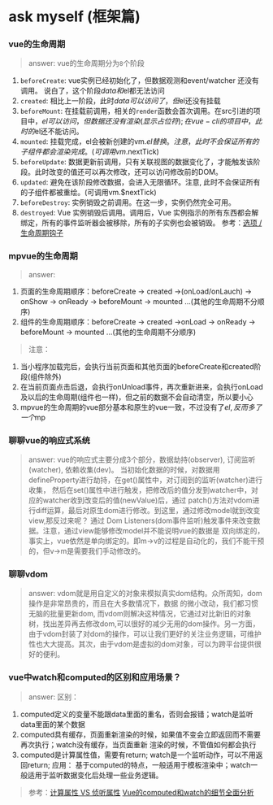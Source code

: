 # ask myself (框架篇)

### vue的生命周期
> answer: vue的生命周期分为`8`个阶段
1. `beforeCreate`: vue实例已经初始化了，但数据观测和event/watcher 还没有调用。
说白了，这个阶段$data和$el都无法访问
2. `created`: 相比上一阶段，此时$data可以访问了，但$el还没有挂载
3. `beforeMount`: 在挂载前调用，相关的`render`函数会首次调用。在src引进的项目中，$el可以访问，但数据还没有
渲染(显示占位符); 在vue-cli的项目中，此时的$el还不能访问。
4. `mounted`: 挂载完成，el会被新创建的vm.$el替换。注意，此时不会保证所有的子组件都会渲染完成。(可调用vm.$nextTick)
5. `beforeUpdate`: 数据更新前调用，只有关联视图的数据变化了，才能触发该阶段。此时改变的值还可以再次修改，还可以访问修改前的DOM。
6. `updated`: 避免在该阶段修改数据，会进入无限循环。注意, 此时不会保证所有的子组件都被重绘。(可调用vm.$nextTick)
7. `beforeDestroy`: 实例销毁之前调用。在这一步，实例仍然完全可用。
8. `destroyed`: Vue 实例销毁后调用。调用后，Vue 实例指示的所有东西都会解绑定，所有的事件监听器会被移除，所有的子实例也会被销毁。
参考：[选项 / 生命周期钩子](https://cn.vuejs.org/v2/api/#%E9%80%89%E9%A1%B9-%E7%94%9F%E5%91%BD%E5%91%A8%E6%9C%9F%E9%92%A9%E5%AD%90)

### mpvue的生命周期
> answer: 
1. 页面的生命周期顺序：beforeCreate -> created ->(onLoad/onLauch) -> onShow -> onReady 
-> beforeMount -> mounted ...(其他的生命周期不分顺序)
2. 组件的生命周期顺序：beforeCreate -> created ->onLoad -> onReady 
-> beforeMount -> mounted ...(其他的生命周期不分顺序)


> 注意：
1. 当小程序加载完后，会执行当前页面和其他页面的beforeCreate和created阶段(组件除外)
2. 在当前页面点击后退，会执行onUnload事件，再次重新进来，会执行onLoad及以后的生命周期(组件也一样)，但之前的数据不会自动清空，所以要小心
3. mpvue的生命周期的vue部分基本和原生的vue一致，不过没有了$el,反而多了一个$mp

### 聊聊vue的响应式系统
> answer: vue的响应式主要分成3个部分，数据劫持(observer), 订阅监听(watcher), 依赖收集(dev)。
当初始化数据的时候，对数据用defineProperty进行劫持，在get()属性中，对订阅到的监听(watcher)进行收集，
然后在set()属性中进行触发，把修改后的值分发到watcher中，对应的watcher收到改变后的值(newValue)后，通过
patch()方法对vdom进行diff运算，最后对原生dom进行修改。到这里，通过修改model就到改变view,那反过来呢？
通过 Dom Listeners(dom事件监听)触发事件来改变数据。注意，通过view能够修改model并不能说明vue的数据是
双向绑定的，事实上，vue依然是单向绑定的。即m->v的过程是自动化的，我们不能干预的，但v->m是需要我们手动修改的。

### 聊聊vdom
> answer: vdom就是用自定义的对象来模拟真实dom结构。众所周知，dom操作是非常昂贵的，而且在大多数情况下，数据
的微小改动，我们都习惯无脑的批量更新dom, 而vdom则解决这种情况，它通过对比新旧的对象树，找出差异再去修改dom,可以很好的减少无用的dom操作。另一方面，由于vdom封装了对dom的操作，可以让我们更好的关注业务逻辑，可维护性也大大提高。其次，由于vdom是虚拟的dom对象，可以为跨平台提供很好的便利。

### vue中watch和computed的区别和应用场景？
> answer: 区别：
1. computed定义的变量不能跟data里面的重名，否则会报错；watch是监听data里面的某个数据
2. computed具有缓存，页面重新渲染的时候，如果值不变会立即返回而不需要再次执行；watch没有缓存，当页面重新
渲染的时候，不管值如何都会执行
3. computed是计算属性值，需要有return; watch是一个监听动作，可以不用返回return;
应用：
基于computed的特点，一般适用于模板渲染中；watch一般适用于监听数据变化后处理一些业务逻辑。
> 参考：[计算属性 VS 侦听属性](https://ustbhuangyi.github.io/vue-analysis/reactive/computed-watcher.html#computed)
[Vue的computed和watch的细节全面分析](https://segmentfault.com/a/1190000012948175?utm_source=tag-newest)
